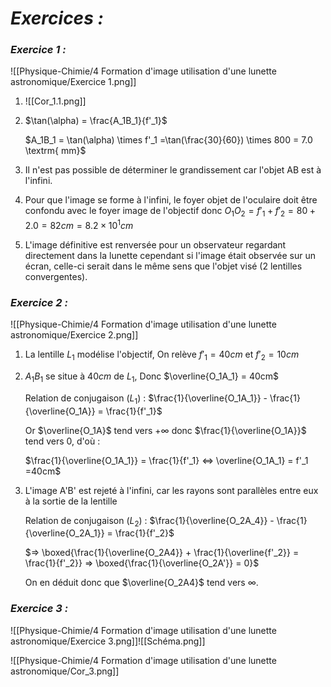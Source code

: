 # _**Exercices :**_

### _**Exercice 1 :**_

![[Physique-Chimie/4 Formation d'image utilisation d'une lunette astronomique/Exercice 1.png]]
1. ![[Cor_1.1.png]]
2. $\tan(\alpha) = \frac{A_1B_1}{f'_1}$

	$A_1B_1 = \tan(\alpha) \times f'_1 =\tan(\frac{30}{60}) \times 800 = 7.0 \textrm{ mm}$ 
3. Il n'est pas possible de déterminer le grandissement car l'objet AB est à l'infini.
4. Pour que l'image se forme à l'infini, le foyer objet de l'oculaire doit être confondu avec le foyer image de l'objectif donc $O_1O_2 = f'_1 + f'_2 = 80 + 2.0 = 82cm = 8.2 \times 10^1 cm$
5. L'image définitive est renversée pour un observateur regardant directement dans la lunette cependant si l'image était observée sur un écran, celle-ci serait dans le même sens que l'objet visé (2 lentilles convergentes).
### _**Exercice 2 :**_

![[Physique-Chimie/4 Formation d'image utilisation d'une lunette astronomique/Exercice 2.png]]

1. La lentille $L_1$ modélise l'objectif, On relève $f'_1 =40cm$ et $f'_2 =10cm$
2. $A_1B_1$ se situe à $40cm$ de $L_1$, Donc $\overline{O_1A_1} = 40cm$ 

	Relation de conjugaison ($L_1$) : $\frac{1}{\overline{O_1A_1}} - \frac{1}{\overline{O_1A}} = \frac{1}{f'_1}$

	Or $\overline{O_1A}$ tend vers $+\infty$ donc $\frac{1}{\overline{O_1A}}$ tend vers 0, d'où :

	$\frac{1}{\overline{O_1A_1}} = \frac{1}{f'_1} <=> \overline{O_1A_1} = f'_1 =40cm$  

3. L'image A'B' est rejeté à l'infini, car les rayons sont parallèles entre eux à la sortie de la lentille

	Relation de conjugaison ($L_2$) : $\frac{1}{\overline{O_2A_4}} - \frac{1}{\overline{O_2A_1}} = \frac{1}{f'_2}$

	$=> \boxed{\frac{1}{\overline{O_2A4}} + \frac{1}{\overline{f'_2}} = \frac{1}{f'_2}} => \boxed{\frac{1}{\overline{O_2A'}} = 0}$  

	On en déduit donc que $\overline{O_2A4}$ tend vers $\infty$.
### _**Exercice 3 :**_

![[Physique-Chimie/4 Formation d'image utilisation d'une lunette astronomique/Exercice 3.png]]![[Schéma.png]]

![[Physique-Chimie/4 Formation d'image utilisation d'une lunette astronomique/Cor_3.png]]